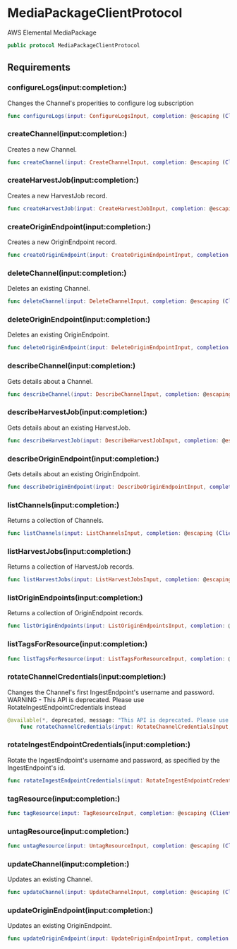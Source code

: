 # MediaPackageClientProtocol

AWS Elemental MediaPackage

``` swift
public protocol MediaPackageClientProtocol 
```

## Requirements

### configureLogs(input:​completion:​)

Changes the Channel's properities to configure log subscription

``` swift
func configureLogs(input: ConfigureLogsInput, completion: @escaping (ClientRuntime.SdkResult<ConfigureLogsOutputResponse, ConfigureLogsOutputError>) -> Void)
```

### createChannel(input:​completion:​)

Creates a new Channel.

``` swift
func createChannel(input: CreateChannelInput, completion: @escaping (ClientRuntime.SdkResult<CreateChannelOutputResponse, CreateChannelOutputError>) -> Void)
```

### createHarvestJob(input:​completion:​)

Creates a new HarvestJob record.

``` swift
func createHarvestJob(input: CreateHarvestJobInput, completion: @escaping (ClientRuntime.SdkResult<CreateHarvestJobOutputResponse, CreateHarvestJobOutputError>) -> Void)
```

### createOriginEndpoint(input:​completion:​)

Creates a new OriginEndpoint record.

``` swift
func createOriginEndpoint(input: CreateOriginEndpointInput, completion: @escaping (ClientRuntime.SdkResult<CreateOriginEndpointOutputResponse, CreateOriginEndpointOutputError>) -> Void)
```

### deleteChannel(input:​completion:​)

Deletes an existing Channel.

``` swift
func deleteChannel(input: DeleteChannelInput, completion: @escaping (ClientRuntime.SdkResult<DeleteChannelOutputResponse, DeleteChannelOutputError>) -> Void)
```

### deleteOriginEndpoint(input:​completion:​)

Deletes an existing OriginEndpoint.

``` swift
func deleteOriginEndpoint(input: DeleteOriginEndpointInput, completion: @escaping (ClientRuntime.SdkResult<DeleteOriginEndpointOutputResponse, DeleteOriginEndpointOutputError>) -> Void)
```

### describeChannel(input:​completion:​)

Gets details about a Channel.

``` swift
func describeChannel(input: DescribeChannelInput, completion: @escaping (ClientRuntime.SdkResult<DescribeChannelOutputResponse, DescribeChannelOutputError>) -> Void)
```

### describeHarvestJob(input:​completion:​)

Gets details about an existing HarvestJob.

``` swift
func describeHarvestJob(input: DescribeHarvestJobInput, completion: @escaping (ClientRuntime.SdkResult<DescribeHarvestJobOutputResponse, DescribeHarvestJobOutputError>) -> Void)
```

### describeOriginEndpoint(input:​completion:​)

Gets details about an existing OriginEndpoint.

``` swift
func describeOriginEndpoint(input: DescribeOriginEndpointInput, completion: @escaping (ClientRuntime.SdkResult<DescribeOriginEndpointOutputResponse, DescribeOriginEndpointOutputError>) -> Void)
```

### listChannels(input:​completion:​)

Returns a collection of Channels.

``` swift
func listChannels(input: ListChannelsInput, completion: @escaping (ClientRuntime.SdkResult<ListChannelsOutputResponse, ListChannelsOutputError>) -> Void)
```

### listHarvestJobs(input:​completion:​)

Returns a collection of HarvestJob records.

``` swift
func listHarvestJobs(input: ListHarvestJobsInput, completion: @escaping (ClientRuntime.SdkResult<ListHarvestJobsOutputResponse, ListHarvestJobsOutputError>) -> Void)
```

### listOriginEndpoints(input:​completion:​)

Returns a collection of OriginEndpoint records.

``` swift
func listOriginEndpoints(input: ListOriginEndpointsInput, completion: @escaping (ClientRuntime.SdkResult<ListOriginEndpointsOutputResponse, ListOriginEndpointsOutputError>) -> Void)
```

### listTagsForResource(input:​completion:​)

``` swift
func listTagsForResource(input: ListTagsForResourceInput, completion: @escaping (ClientRuntime.SdkResult<ListTagsForResourceOutputResponse, ListTagsForResourceOutputError>) -> Void)
```

### rotateChannelCredentials(input:​completion:​)

Changes the Channel's first IngestEndpoint's username and password. WARNING - This API is deprecated. Please use RotateIngestEndpointCredentials instead

``` swift
@available(*, deprecated, message: "This API is deprecated. Please use RotateIngestEndpointCredentials instead")
    func rotateChannelCredentials(input: RotateChannelCredentialsInput, completion: @escaping (ClientRuntime.SdkResult<RotateChannelCredentialsOutputResponse, RotateChannelCredentialsOutputError>) -> Void)
```

### rotateIngestEndpointCredentials(input:​completion:​)

Rotate the IngestEndpoint's username and password, as specified by the IngestEndpoint's id.

``` swift
func rotateIngestEndpointCredentials(input: RotateIngestEndpointCredentialsInput, completion: @escaping (ClientRuntime.SdkResult<RotateIngestEndpointCredentialsOutputResponse, RotateIngestEndpointCredentialsOutputError>) -> Void)
```

### tagResource(input:​completion:​)

``` swift
func tagResource(input: TagResourceInput, completion: @escaping (ClientRuntime.SdkResult<TagResourceOutputResponse, TagResourceOutputError>) -> Void)
```

### untagResource(input:​completion:​)

``` swift
func untagResource(input: UntagResourceInput, completion: @escaping (ClientRuntime.SdkResult<UntagResourceOutputResponse, UntagResourceOutputError>) -> Void)
```

### updateChannel(input:​completion:​)

Updates an existing Channel.

``` swift
func updateChannel(input: UpdateChannelInput, completion: @escaping (ClientRuntime.SdkResult<UpdateChannelOutputResponse, UpdateChannelOutputError>) -> Void)
```

### updateOriginEndpoint(input:​completion:​)

Updates an existing OriginEndpoint.

``` swift
func updateOriginEndpoint(input: UpdateOriginEndpointInput, completion: @escaping (ClientRuntime.SdkResult<UpdateOriginEndpointOutputResponse, UpdateOriginEndpointOutputError>) -> Void)
```

